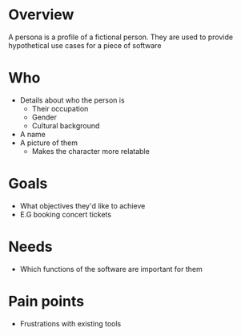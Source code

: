 # Overview
A persona is a profile of a fictional person. They are used to provide hypothetical use cases for a piece of software

# Who
- Details about who the person is
	- Their occupation
	- Gender
	- Cultural background
- A name
- A picture of them
	- Makes the character more relatable

# Goals
- What objectives they'd like to achieve
- E.G booking concert tickets

# Needs
- Which functions of the software are important for them

# Pain points
- Frustrations with existing tools

# 